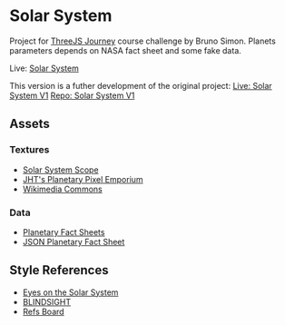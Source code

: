 # Solar System

Project for [ThreeJS Journey](https://threejs-journey.com/) course challenge by Bruno Simon.
Planets parameters depends on NASA fact sheet and some fake data.

Live: [Solar System](https://solar-system-v2.vercel.app/)

This version is a futher development of the original project:
[Live: Solar System V1](https://solar-system-v1-eosin.vercel.app)
[Repo: Solar System V1](https://github.com/zimoby/SolarSystem_V1)

## Assets

### Textures

- [Solar System Scope](https://www.solarsystemscope.com/textures/)
- [JHT's Planetary Pixel Emporium](https://planetpixelemporium.com/)
- [Wikimedia Commons](https://commons.wikimedia.org/)

### Data

- [Planetary Fact Sheets](https://nssdc.gsfc.nasa.gov/planetary/planetfact.html)
- [JSON Planetary Fact Sheet](https://github.com/sempostma/planetary-factsheet/)

## Style References

- [Eyes on the Solar System](https://eyes.nasa.gov/apps/solar-system/#/home)
- [BLINDSIGHT](https://myshli.com/project/blindsight)
- [Refs Board](https://www.pinterest.com/zimoby/solar-system/)
